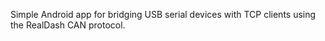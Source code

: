 Simple Android app for bridging USB serial devices with TCP clients using the RealDash CAN protocol.
